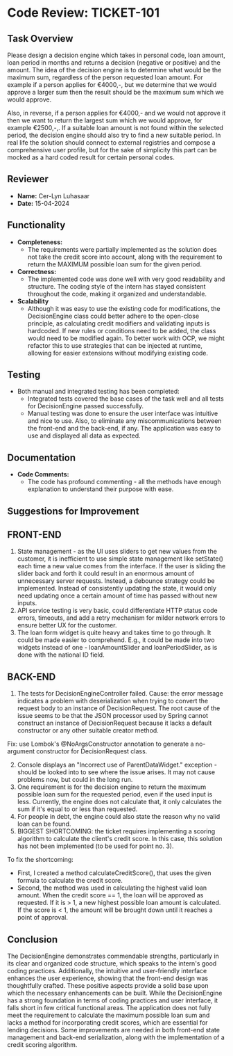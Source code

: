 # Code Review: TICKET-101


## Task Overview
Please design a decision engine which takes in personal code, loan amount, loan period in months and returns a decision (negative or positive) and the amount. The idea of the decision engine is to determine what would be the maximum sum, regardless of the
person requested loan amount. For example if a person applies for €4000,-, but we determine that we would approve a larger sum then the result should be the maximum sum which we would approve.

Also, in reverse, if a person applies for €4000,- and we would not approve it then we want to return the largest sum which we would approve, for example €2500,-,. If a suitable loan amount is not found within the selected period, the decision engine should also try to find a new suitable period. In real life the solution should connect to external registries and compose a comprehensive user
profile, but for the sake of simplicity this part can be mocked as a hard coded result for certain personal codes.


## Reviewer
- **Name:** Cer-Lyn Luhasaar
- **Date:** 15-04-2024


## Functionality
- **Completeness:**
  - The requirements were partially implemented as the solution does not take the credit score into account, along with the requirement to return the MAXIMUM possible loan sum for the given period.
- **Correctness:**
  - The implemented code was done well with very good readability and structure. The coding style of the intern has stayed consistent throughout the code, making it organized and understandable.
- **Scalability**
  - Although it was easy to use the existing code for modifications, the DecisionEngine class could better adhere to the open-close principle, as calculating credit modifiers and validating inputs is hardcoded. If new rules or conditions need to be added, the class would need to be modified again. To better work with OCP, we might refactor this to use strategies that can be injected at runtime, allowing for easier extensions without modifying existing code.


## Testing
  - Both manual and integrated testing has been completed:
    - Integrated tests covered the base cases of the task well and all tests for DecisionEngine passed successfully.
    - Manual testing was done to ensure the user interface was intuitive and nice to use. Also, to eliminate any miscommunications between the front-end and the back-end, if any. The application was easy to use and displayed all data as expected. 


## Documentation
- **Code Comments:**
  - The code has profound commenting - all the methods have enough explanation to understand their purpose with ease.


## Suggestions for Improvement

FRONT-END
----------

1. State management - as the UI uses sliders to get new values from the customer, it is inefficient to use simple state management like setState() each time a new value comes from the interface. If the user is sliding the slider back and forth it could result in an enormous amount of unnecessary server requests. Instead, a debounce strategy could be implemented. Instead of consistently updating the state, it would only need updating once a certain amount of time has passed without new inputs.
2. API service testing is very basic, could differentiate HTTP status code errors, timeouts, and add a retry mechanism for milder network errors to ensure better UX for the customer.
3. The loan form widget is quite heavy and takes time to go through. It could be made easier to comprehend. E.g., it could be made into two widgets instead of one - loanAmountSlider and loanPeriodSlider, as is done with the national ID field.

BACK-END
----------

1. The tests for DecisionEngineController failed.
Cause: the error message indicates a problem with deserialization when trying to convert the request body to an instance of DecisionRequest.
The root cause of the issue seems to be that the JSON processor used by Spring cannot construct an instance of DecisionRequest because it lacks a default constructor or any other suitable creator method.

Fix: use Lombok's @NoArgsConstructor annotation to generate a no-argument constructor for DecisionRequest class.

2. Console displays an "Incorrect use of ParentDataWidget." exception - should be looked into to see where the issue arises. It may not cause problems now, but could in the long run.
3. One requirement is for the decision engine to return the maximum possible loan sum for the requested period, even if the used input is less. Currently, the engine does not calculate that, it only calculates the sum if it's equal to or less than requested.
4. For people in debt, the engine could also state the reason why no valid loan can be found.
5. BIGGEST SHORTCOMING: the ticket requires implementing a scoring algorithm to calculate the client's credit score. In this case, this solution has not been implemented (to be used for point no. 3).

To fix the shortcoming: 

* First, I created a method calculateCreditScore(), that uses the given formula to calculate the credit score.
* Second, the method was used in calculating the highest valid loan amount. When the credit score == 1, the loan will be approved as requested. If it is > 1, a new highest possible loan amount is calculated. If the score is < 1, the amount will be brought down until it reaches a point of approval.

## Conclusion
The DecisionEngine demonstrates commendable strengths, particularly in its clear and organized code structure, which speaks to the intern's good coding practices. Additionally, the intuitive and user-friendly interface enhances the user experience, showing that the front-end design was thoughtfully crafted. These positive aspects provide a solid base upon which the necessary enhancements can be built. While the DecisionEngine has a strong foundation in terms of coding practices and user interface, it falls short in few critical functional areas. The application does not fully meet the requirement to calculate the maximum possible loan sum and lacks a method for incorporating credit scores, which are essential for lending decisions. Some improvements are needed in both front-end state management and back-end serialization, along with the implementation of a credit scoring algorithm.